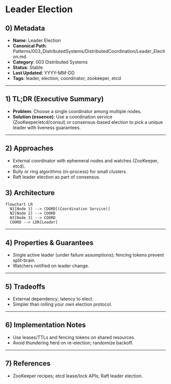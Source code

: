 # Leader Election

## 0) Metadata
- **Name**: Leader Election
- **Canonical Path**: Patterns/003_DistributedSystems/DistributedCoordination/Leader_Election.md
- **Category**: 003 Distributed Systems
- **Status**: Stable
- **Last Updated**: YYYY-MM-DD
- **Tags**: leader, election, coordinator, zookeeper, etcd

---

## 1) TL;DR (Executive Summary)
- **Problem**: Choose a single coordinator among multiple nodes.
- **Solution (essence)**: Use a coordination service (ZooKeeper/etcd/consul) or consensus-based election to pick a unique leader with liveness guarantees.

---

## 2) Approaches
- External coordinator with ephemeral nodes and watches (ZooKeeper, etcd).
- Bully or ring algorithms (in-process) for small clusters.
- Raft leader election as part of consensus.

## 3) Architecture
```mermaid
flowchart LR
  N1[Node 1] --> COORD[(Coordination Service)]
  N2[Node 2] --> COORD
  N3[Node 3] --> COORD
  COORD --> LDR[Leader]
```

---

## 4) Properties & Guarantees
- Single active leader (under failure assumptions); fencing tokens prevent split-brain.
- Watchers notified on leader change.

---

## 5) Tradeoffs
- External dependency; latency to elect.
- Simpler than rolling your own election protocol.

---

## 6) Implementation Notes
- Use leases/TTLs and fencing tokens on shared resources.
- Avoid thundering herd on re-election; randomize backoff.

---

## 7) References
- ZooKeeper recipes; etcd lease/lock APIs; Raft leader election.
